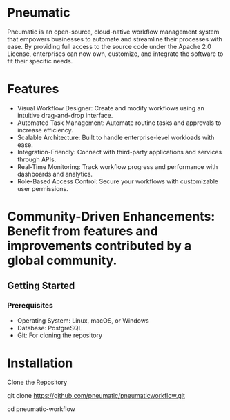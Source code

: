 
# Pneumatic
Pneumatic is an open-source, cloud-native workflow management system that empowers businesses to automate and streamline their processes with ease. By providing full access to the source code under the Apache 2.0 License, enterprises can now own, customize, and integrate the software to fit their specific needs.
# Features
* Visual Workflow Designer: Create and modify workflows using an intuitive drag-and-drop interface.
* Automated Task Management: Automate routine tasks and approvals to increase efficiency.
* Scalable Architecture: Built to handle enterprise-level workloads with ease.
* Integration-Friendly: Connect with third-party applications and services through APIs.
* Real-Time Monitoring: Track workflow progress and performance with dashboards and analytics.
* Role-Based Access Control: Secure your workflows with customizable user permissions.
# Community-Driven Enhancements: Benefit from features and improvements contributed by a global community.
## Getting Started
### Prerequisites
* Operating System: Linux, macOS, or Windows
* Database: PostgreSQL
* Git: For cloning the repository
# Installation
Clone the Repository

git clone https://github.com/pneumatic/pneumaticworkflow.git

cd pneumatic-workflow
